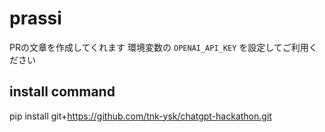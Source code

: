 # prassi

PRの文章を作成してくれます
環境変数の `OPENAI_API_KEY` を設定してご利用ください

## install command
pip install git+https://github.com/tnk-ysk/chatgpt-hackathon.git
